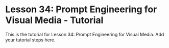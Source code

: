 # Lesson 34: Prompt Engineering for Visual Media - Tutorial

This is the tutorial for Lesson 34: Prompt Engineering for Visual Media. Add your tutorial steps here.
